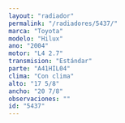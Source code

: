 ```yaml
---
layout: "radiador"
permalink: "/radiadores/5437/"
marca: "Toyota"
modelo: "Hilux"
ano: "2004"
motor: "L4 2.7"
transmision: "Estándar"
parte: "A41HIL04"
clima: "Con clima"
alto: "17 5/8"
ancho: "20 7/8"
observaciones: ""
id: "5437"
---
```


